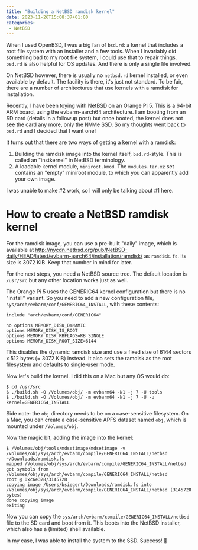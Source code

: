 ```yaml
---
title: "Building a NetBSD ramdisk kernel"
date: 2023-11-26T15:08:37+01:00
categories:
 - NetBSD
---
```


When I used OpenBSD, I was a big fan of `bsd.rd`: a kernel that includes a root
file system with an installer and a few tools. When I invariably did something
bad to my root file system, I could use that to repair things. `bsd.rd` is
also helpful for OS updates. And there is only a single file involved.

On NetBSD however, there is usually no `netbsd.rd` kernel installed, or even
available by default. The facility is there, it's just not standard. To be
fair, there are a number of architectures that use kernels with a ramdisk for
installation.

Recently, I have been toying with NetBSD on an Orange Pi 5. This is a 64-bit
ARM board, using the evbarm-aarch64 architecture. I am booting from an SD card
(details in a followup post) but once booted, the kernel does not see the card
any more, only the NVMe SSD. So my thoughts went back to `bsd.rd` and I
decided that I want one!

It turns out that there are two ways of getting a kernel with a ramdisk:

1.  Building the ramdisk image into the kernel itself, `bsd.rd`-style. This is
    called an "instkernel" in NetBSD terminology.
2.  A loadable kernel module, `miniroot.kmod`. The `modules.tar.xz` set
    contains an "empty" miniroot module, to which you can apparently add your
    own image.

I was unable to make #2 work, so I will only be talking about #1 here.

# How to create a NetBSD ramdisk kernel

For the ramdisk image, you can use a pre-built "daily" image, which is available at
http://nycdn.netbsd.org/pub/NetBSD-daily/HEAD/latest/evbarm-aarch64/installation/ramdisk/
as `ramdisk.fs`. Its size is 3072 KiB. Keep that number in mind for later.

For the next steps, you need a NetBSD source tree. The default location is
`/usr/src` but any other location works just as well.

The Orange Pi 5 uses the GENERIC64 kernel configuration but there is no
"install" variant. So you need to add a new configuration file,
`sys/arch/evbarm/conf/GENERIC64_INSTALL`, with these contents:

```
include "arch/evbarm/conf/GENERIC64"

no options MEMORY_DISK_DYNAMIC
options MEMORY_DISK_IS_ROOT
options MEMORY_DISK_RBFLAGS=RB_SINGLE
options MEMORY_DISK_ROOT_SIZE=6144
```

This disables the dynamic ramdisk size and use a fixed size of 6144 sectors x
512 bytes (= 3072 KiB) instead. It also sets the ramdisk as the root
filesystem and defaults to single-user mode.

Now let's build the kernel. I did this on a Mac but any OS would do:

```shell
$ cd /usr/src
$ ./build.sh -O /Volumes/obj/ -m evbarm64 -N1 -j 7 -U tools
$ ./build.sh -O /Volumes/obj/ -m evbarm64 -N1 -j 7 -U -u kernel=GENERIC64_INSTALL
```

Side note: the `obj` directory needs to be on a case-sensitive filesystem. On
a Mac, you can create a case-sensitive APFS dataset named `obj`, which is
mounted under `/Volumes/obj`.

Now the magic bit, adding the image into the kernel:

```
$ /Volumes/obj/tools/mdsetimage/mdsetimage -v /Volumes/obj/sys/arch/evbarm/compile/GENERIC64_INSTALL/netbsd ~/Downloads/ramdisk.fs
mapped /Volumes/obj/sys/arch/evbarm/compile/GENERIC64_INSTALL/netbsd
got symbols from /Volumes/obj/sys/arch/evbarm/compile/GENERIC64_INSTALL/netbsd
root @ 0xc6e328/3145728
copying image /Users/bsiegert/Downloads/ramdisk.fs into /Volumes/obj/sys/arch/evbarm/compile/GENERIC64_INSTALL/netbsd (3145728 bytes)
done copying image
exiting
```

Now you can copy the `sys/arch/evbarm/compile/GENERIC64_INSTALL/netbsd` file
to the SD card and boot from it. This boots into the NetBSD installer, which
also has a (limited) shell available.

In my case, I was able to install the system to the SSD. Success! 🎉
